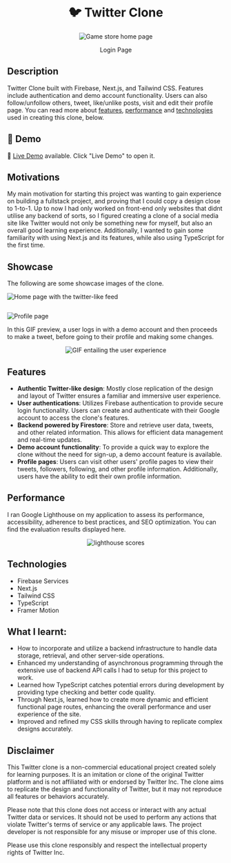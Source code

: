 <h1 align="center">🐦 Twitter Clone</h1>

<p align="center">
  <img src="https://github.com/yondagonda/twitter-clone/assets/109213163/3c318bd3-df2a-4760-95f8-5fd17b7a2f31"= alt="Game store home page">
</p>

<p align="center">
  Login Page
</p>

## Description

Twitter Clone built with Firebase, Next.js, and Tailwind CSS. Features include authentication and demo account functionality. Users can also follow/unfollow others, tweet, like/unlike posts, visit and edit their profile page.
You can read more about [features](#features), [performance](#performance) and [technologies](#technologies) used in creating this clone, below.

## 🔴 Demo
🧪 [Live Demo](https://twitter-clone-7ujnofxqt-yondagonda.vercel.app/) available. Click "Live Demo" to open it.

## Motivations
My main motivation for starting this project was wanting to gain experience on building a fullstack project, and proving that I could copy a design close to 1-to-1. Up to now I had only worked on front-end only websites that didnt utilise any backend of sorts, so I figured creating a clone of a social media site like Twitter would not only be something new for myself, but also an overall good learning experience. Additionally, I wanted to gain some familiarity with using Next.js and its features, while also using TypeScript for the first time.

## Showcase
The following are some showcase images of the clone.
<p>
<img src="https://github.com/yondagonda/twitter-clone/assets/109213163/55c32a09-c568-45c3-a59e-1d2c2626e251" alt="Home page with the twitter-like feed">
</p>
<p>
<img src="https://github.com/yondagonda/twitter-clone/assets/109213163/bacc829e-97c4-46c8-a2b4-bb3231f98a82" alt="">
</p>
<p>
<img src="https://github.com/yondagonda/twitter-clone/assets/109213163/5baff339-4cfe-4ba5-ad0c-6af44b46ce82" alt="Profile page">
</p>

In this GIF preview, a user logs in with a demo account and then proceeds to make a tweet, before going to their profile and making some changes.
<p align="center">
<img src="https://github.com/yondagonda/twitter-clone/assets/109213163/9806092d-8987-4699-ac80-a5956c5976c1" alt="GIF entailing the user experience">
</p>

## Features
- **Authentic Twitter-like design**: Mostly close replication of the design and layout of Twitter ensures a familiar and immersive user experience. 
- **User authentications**: Utilizes Firebase authentication to provide secure login functionality. Users can create and authenticate with their Google account to access the clone's features.
- **Backend powered by Firestore**: Store and retrieve user data, tweets, and other related information. This allows for efficient data management and real-time updates.
- **Demo account functionality**: To provide a quick way to explore the clone without the need for sign-up, a demo account feature is available.
- **Profile pages**: Users can visit other users' profile pages to view their tweets, followers, following, and other profile information. Additionally, users have the ability to edit their own profile information.

## Performance
I ran Google Lighthouse on my application to assess its performance, accessibility, adherence to best practices, and SEO optimization. You can find the evaluation results displayed here.

<p align="center">
<img src="https://github.com/yondagonda/twitter-clone/assets/109213163/842c9766-4514-4c5b-a1c1-c9d8394434c3" alt="lighthouse scores">
</p>

## Technologies 
- Firebase Services
- Next.js
- Tailwind CSS
- TypeScript
- Framer Motion

## What I learnt:
- How to incorporate and utilize a backend infrastructure to handle data storage, retrieval, and other server-side operations.
- Enhanced my understanding of asynchronous programming through the extensive use of backend API calls I had to setup for this project to work.
- Learned how TypeScript catches potential errors during development by providing type checking and better code quality.
- Through Next.js, learned how to create more dynamic and efficient functional page routes, enhancing the overall performance and user experience of the site.
- Improved and refined my CSS skills through having to replicate complex designs accurately.

## Disclaimer
This Twitter clone is a non-commercial educational project created solely for learning purposes. It is an imitation or clone of the original Twitter platform and is not affiliated with or endorsed by Twitter Inc. The clone aims to replicate the design and functionality of Twitter, but it may not reproduce all features or behaviors accurately.

Please note that this clone does not access or interact with any actual Twitter data or services. It should not be used to perform any actions that violate Twitter's terms of service or any applicable laws. The project developer is not responsible for any misuse or improper use of this clone.

Please use this clone responsibly and respect the intellectual property rights of Twitter Inc.
